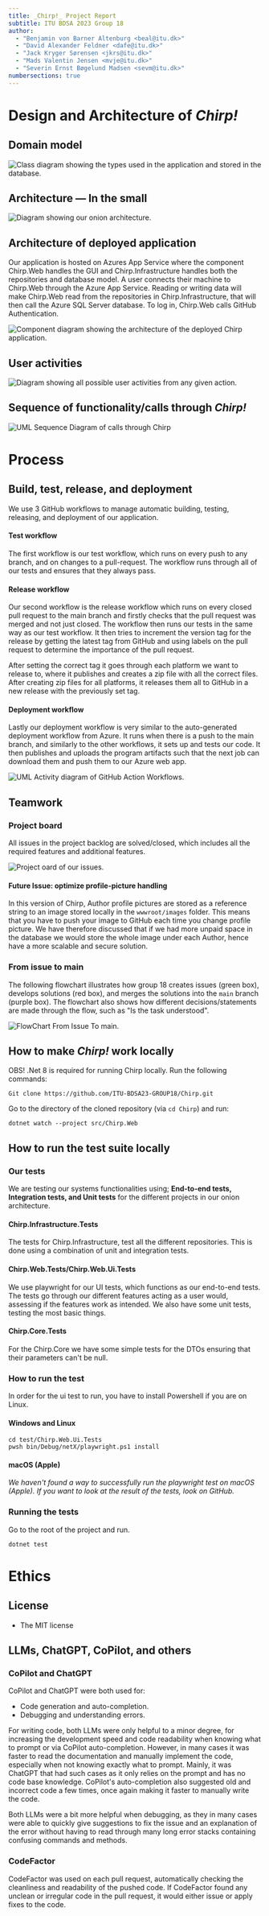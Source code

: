 ```yaml
---
title: _Chirp!_ Project Report
subtitle: ITU BDSA 2023 Group 18
author:
  - "Benjamin von Barner Altenburg <beal@itu.dk>"
  - "David Alexander Feldner <dafe@itu.dk>"
  - "Jack Kryger Sørensen <jkrs@itu.dk>"
  - "Mads Valentin Jensen <mvje@itu.dk>"
  - "Severin Ernst Bøgelund Madsen <sevm@itu.dk>"
numbersections: true
---
```


# Design and Architecture of _Chirp!_

## Domain model

![Class diagram showing the types used in the application and stored in the database.](https://hackmd.io/_uploads/ryOdgqTIT.png)

## Architecture — In the small

![Diagram showing our onion architecture.](https://hackmd.io/_uploads/HJ4TrT6LT.png)

## Architecture of deployed application

Our application is hosted on Azures App Service where the component Chirp.Web handles the GUI and Chirp.Infrastructure handles both the repositories and database model.
A user connects their machine to Chirp.Web through the Azure App Service. Reading or writing data will make Chirp.Web read from the repositories in Chirp.Infrastructure, that will then call the Azure SQL Server database. To log in, Chirp.Web calls GitHub Authentication.

![Component diagram showing the architecture of the deployed Chirp application.](https://hackmd.io/_uploads/HJeeXcTUp.png)

## User activities

![Diagram showing all possible user activities from any given action.](https://hackmd.io/_uploads/HyrLkj6Lp.png)

## Sequence of functionality/calls through _Chirp!_

![UML Sequence Diagram of calls through Chirp](https://hackmd.io/_uploads/HJmGbqaIp.png)

# Process

## Build, test, release, and deployment

We use 3 GitHub workflows to manage automatic building, testing, releasing, and deployment of our application.

#### Test workflow

The first workflow is our test workflow, which runs on every push to any branch, and on changes to a pull-request. The workflow runs through all of our tests and ensures that they always pass.

#### Release workflow

Our second workflow is the release workflow which runs on every closed pull request to the main branch and firstly checks that the pull request was merged and not just closed. The workflow then runs our tests in the same way as our test workflow. It then tries to increment the version tag for the release by getting the latest tag from GitHub and using labels on the pull request to determine the importance of the pull request.

After setting the correct tag it goes through each platform we want to release to, where it publishes and creates a zip file with all the correct files. After creating zip files for all platforms, it releases them all to GitHub in a new release with the previously set tag.

#### Deployment workflow

Lastly our deployment workflow is very similar to the auto-generated deployment workflow from Azure. It runs when there is a push to the main branch, and similarly to the other workflows, it sets up and tests our code. It then publishes and uploads the program artifacts such that the next job can download them and push them to our Azure web app.

![UML Activity diagram of GitHub Action Workflows.](https://hackmd.io/_uploads/B1XGKT6IT.png)

## Teamwork

### Project board

All issues in the project backlog are solved/closed, which includes all the required features and additional features.

![Project oard of our issues.](https://hackmd.io/_uploads/BJmexpaI6.png)

#### Future Issue: optimize profile-picture handling

In this version of Chirp, Author profile pictures are stored as a reference string to an image stored locally in the `wwwroot/images` folder. This means that you have to push your image to GitHub each time you change profile picture. We have therefore discussed that if we had more unpaid space in the database we would store the whole image under each Author, hence have a more scalable and secure solution.

### From issue to main

The following flowchart illustrates how group 18 creates issues (green box), develops solutions (red box), and merges the solutions into the `main` branch (purple box). The flowchart also shows how different decisions/statements are made through the flow, such as "Is the task understood".

![FlowChart From Issue To main.](https://hackmd.io/_uploads/rJTvtaT8a.jpg)


## How to make _Chirp!_ work locally

OBS! .Net 8 is required for running Chirp locally.
Run the following commands:

```
Git clone https://github.com/ITU-BDSA23-GROUP18/Chirp.git
```

Go to the directory of the cloned repository (via `cd Chirp`) and run:

```
dotnet watch --project src/Chirp.Web
```

## How to run the test suite locally

### Our tests

We are testing our systems functionalities using; **End-to-end tests, Integration tests, and Unit tests** for the different projects in our onion architecture.

#### Chirp.Infrastructure.Tests

The tests for Chirp.Infrastructure, test all the different repositories. This is done using a combination of unit and integration tests.

#### Chirp.Web.Tests/Chirp.Web.Ui.Tests

We use playwright for our UI tests, which functions as our end-to-end tests. The tests go through our different features acting as a user would, assessing if the features work as intended. We also have some unit tests, testing the most basic things.

#### Chirp.Core.Tests

For the Chirp.Core we have some simple tests for the DTOs ensuring that their parameters can't be null.

### How to run the test

In order for the ui test to run, you have to install Powershell if you are on Linux.

#### Windows and Linux

```
cd test/Chirp.Web.Ui.Tests
pwsh bin/Debug/netX/playwright.ps1 install
```

#### macOS (Apple)

*We haven't found a way to successfully run the playwright test on macOS (Apple). If you want to look at the result of the tests, look on GitHub.*

### Running the tests

Go to the root of the project and run.

```
dotnet test
```


# Ethics

## License

- The MIT license

## LLMs, ChatGPT, CoPilot, and others

### CoPilot and ChatGPT

CoPilot and ChatGPT were both used for:

- Code generation and auto-completion.
- Debugging and understanding errors.

For writing code, both LLMs were only helpful to a minor degree, for increasing the development speed and code readability when knowing what to prompt or via CoPilot auto-completion. However, in many cases it was faster to read the documentation and manually implement the code, especially when not knowing exactly what to prompt. Mainly, it was ChatGPT that had such cases as it only relies on the prompt and has no code base knowledge. CoPilot's auto-completion also suggested old and incorrect code a few times, once again making it faster to manually write the code.

Both LLMs were a bit more helpful when debugging, as they in many cases were able to quickly give suggestions to fix the issue and an explanation of the error without having to read through many long error stacks containing confusing commands and methods.

### CodeFactor

CodeFactor was used on each pull request, automatically checking the cleanliness and readability of the pushed code. If CodeFactor found any unclean or irregular code in the pull request, it would either issue or apply fixes to the code.

